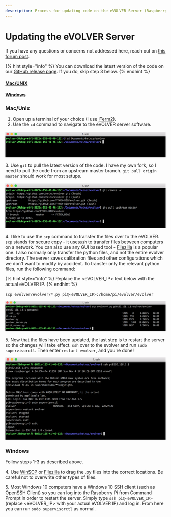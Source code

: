 ```yaml
---
description: Process for updating code on the eVOLVER Server (Raspberry Pi)
---
```


# Updating the eVOLVER Server

If you have any questions or concerns not addressed here, reach out on [this forum post](https://www.evolver.bio/t/updating-the-evolver-server/69).

{% hint style="info" %}
You can download the latest version of the code on our [GitHub release page](https://github.com/FYNCH-BIO/evolver/releases). If you do, skip step 3 below.
{% endhint %}

#### [Mac/UNIX](updating-the-evolver-server.md#mac-unix)

#### [Windows](updating-the-evolver-server.md#undefined)

### Mac/Unix

1. Open up a terminal of your choice (I use [iTerm2](https://iterm2.com/)).
2. Use the `cd` command to navigate to the eVOLVER server software.

![](../.gitbook/assets/cd.png)

3\. Use `git` to pull the latest version of the code. I have my own fork, so I need to pull the code from an upstream master branch. `git pull origin master` should work for most setups.

![](../.gitbook/assets/gitpull.png)

4\. I like to use the  `scp` command to transfer the files over to the eVOLVER. `scp` stands for secure copy - it uses`ssh` to transfer files between computers on a network. You can also use any GUI based tool - [Filezilla](https://filezilla-project.org/) is a popular one. I also normally only transfer the python files, and not the entire evolver directory. The server saves calibration files and other configurations which we don't want to modify by accident. To transfer only the relevant python files, run the following command:

{% hint style="info" %}
Replace the \<eVOLVER\_IP> text below with the actual eVOLVER IP.
{% endhint %}

`scp evolver/evolver/*.py pi@<eVOLVER_IP>:/home/pi/evolver/evolver`

![](../.gitbook/assets/scpcommand.png)

5\. Now that the files have been updated, the last step is to restart the server so the changes will take effect. `ssh` over to the evolver and run `sudo supervisorctl`. Then enter `restart evolver`, and you're done!

![](../.gitbook/assets/restart.png)

### Windows

Follow steps 1-3 as described above.

4\. Use [WinSCP](https://winscp.net/eng/index.php) or [Filezilla](https://filezilla-project.org/) to drag the .py files into the correct locations. Be careful not to overwrite other types of files.

5\. Most Windows 10 computers have a Windows 10 SSH client (such as OpenSSH Client) so you can log into the Raspberry Pi from Command Prompt in order to restart the server. Simply type `ssh pi@<eVOLVER_IP>` (replace \<eVOLVER\_IP> with your actual eVOLVER IP) and log in. From here you can run `sudo supervisorctl` as normal.
